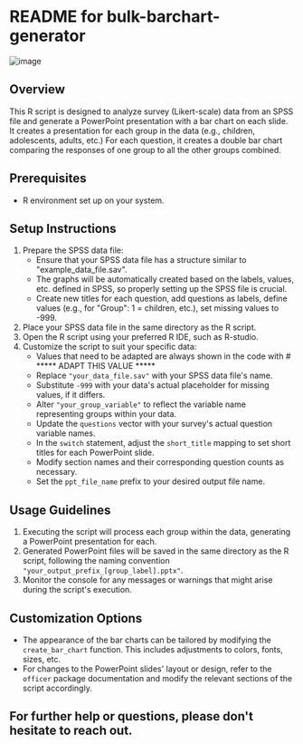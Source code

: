 # README for bulk-barchart-generator
![image](https://github.com/ArneBouten/bulk-barchart-generator/assets/112613528/79c5c45a-cdfc-4dcc-b932-501e5a1a9a6a)

## Overview
This R script is designed to analyze survey (Likert-scale) data from an SPSS file and generate a PowerPoint presentation with a bar chart on each slide. It creates a presentation for each group in the data (e.g., children, adolescents, adults, etc.) For each question, it creates a double bar chart comparing the responses of one group to all the other groups combined.

## Prerequisites
- R environment set up on your system.

## Setup Instructions
1. Prepare the SPSS data file:
     - Ensure that your SPSS data file has a structure similar to "example_data_file.sav".
     - The graphs will be automatically created based on the labels, values, etc. defined in SPSS, so properly setting up the SPSS file is crucial.
     - Create new titles for each question, add questions as labels, define values (e.g., for "Group": 1 = children, etc.), set missing values to -999.
2. Place your SPSS data file in the same directory as the R script.
3. Open the R script using your preferred R IDE, such as R-studio.
4. Customize the script to suit your specific data:
    - Values that need to be adapted are always shown in the code with # ***** ADAPT THIS VALUE *****
    - Replace `"your_data_file.sav"` with your SPSS data file's name.
    - Substitute `-999` with your data's actual placeholder for missing values, if it differs.
    - Alter `"your_group_variable"` to reflect the variable name representing groups within your data.
    - Update the `questions` vector with your survey's actual question variable names.
    - In the `switch` statement, adjust the `short_title` mapping to set short titles for each PowerPoint slide.
    - Modify section names and their corresponding question counts as necessary.
    - Set the `ppt_file_name` prefix to your desired output file name.

## Usage Guidelines
1. Executing the script will process each group within the data, generating a  PowerPoint presentation for each.
2. Generated PowerPoint files will be saved in the same directory as the R script, following the naming convention `"your_output_prefix_[group_label].pptx"`.
3. Monitor the console for any messages or warnings that might arise during the script's execution.

## Customization Options
- The appearance of the bar charts can be tailored by modifying the `create_bar_chart` function. This includes adjustments to colors, fonts, sizes, etc.
- For changes to the PowerPoint slides' layout or design, refer to the `officer` package documentation and modify the relevant sections of the script accordingly.

## For further help or questions, please don't hesitate to reach out.
